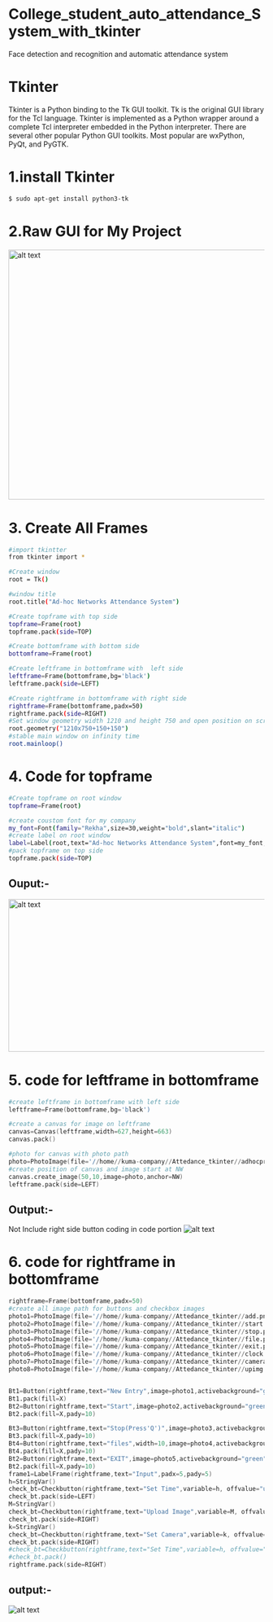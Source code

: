 # College_student_auto_attendance_System_with_tkinter
Face detection and recognition and automatic attendance system 
#  Tkinter
Tkinter is a Python binding to the Tk GUI toolkit. Tk is the original GUI library for the Tcl language. Tkinter is implemented as a Python wrapper around a complete Tcl interpreter embedded in the Python interpreter. There are several other popular Python GUI toolkits. Most popular are wxPython, PyQt, and PyGTK.

# 1.install Tkinter
```sh
$ sudo apt-get install python3-tk
```
# 2.Raw GUI for My Project

<img src="https://drive.google.com/uc?id=1qqRsIB37cMcizGDzfCK1vmECndPbwSnu" alt="alt text" width="1216" height="491"/>


# 3. Create All Frames 

```sh
#import tkintter
from tkinter import *

#Create window
root = Tk()

#window title
root.title("Ad-hoc Networks Attendance System")

#Create topframe with top side
topframe=Frame(root)
topframe.pack(side=TOP)

#Create bottomframe with bottom side
bottomframe=Frame(root)

#Create leftframe in bottomframe with  left side
leftframe=Frame(bottomframe,bg='black')
leftframe.pack(side=LEFT)

#Create rightframe in bottomframe with right side
rightframe=Frame(bottomframe,padx=50)
rightframe.pack(side=RIGHT)
#Set window geometry width 1210 and height 750 and open position on screen left to 150 and top to 150
root.geometry("1210x750+150+150")
#stable main window on infinity time
root.mainloop()
```
# 4. Code for topframe
```sh
#Create topframe on root window
topframe=Frame(root)

#create coustom font for my company
my_font=Font(family="Rekha",size=30,weight="bold",slant="italic")
#create label on root window
label=Label(root,text="Ad-hoc Networks Attendance System",font=my_font,foreground="#283142").pack()
#pack topframe on top side
topframe.pack(side=TOP)
```
## Ouput:- 

<img src="https://drive.google.com/uc?id=1N4D-36C_eNqXFwePJ7ys4Fu0HJ7fnlcp" alt="alt text" width="700" height="300"/>


# 5. code for leftframe in bottomframe
```s
#create leftframe in bottomframe with left side
leftframe=Frame(bottomframe,bg='black')

#create a canvas for image on leftframe
canvas=Canvas(leftframe,width=627,height=663)
canvas.pack()

#photo for canvas with photo path
photo=PhotoImage(file='//home//kuma-company//Attedance_tkinter//adhocprofile.png')
#create position of canvas and image start at NW
canvas.create_image(50,10,image=photo,anchor=NW)
leftframe.pack(side=LEFT)
```
## Output:-
Not Include right side button coding in code portion
<img src="https://drive.google.com/uc?id=1W2W-UTJCOj5casCGgtckhyFzkH0i5ncL" alt="alt text" />
# 6. code for rightframe in bottomframe
```s
rightframe=Frame(bottomframe,padx=50)
#create all image path for buttons and checkbox images
photo1=PhotoImage(file='//home//kuma-company//Attedance_tkinter//add.png')
photo2=PhotoImage(file='//home//kuma-company//Attedance_tkinter//start.png')
photo3=PhotoImage(file='//home//kuma-company//Attedance_tkinter//stop.png')
photo4=PhotoImage(file='//home//kuma-company//Attedance_tkinter//file.png')
photo5=PhotoImage(file='//home//kuma-company//Attedance_tkinter//exit.png')
photo6=PhotoImage(file='//home//kuma-company//Attedance_tkinter//clock.png')
photo7=PhotoImage(file='//home//kuma-company//Attedance_tkinter//camera1.png')
photo8=PhotoImage(file='//home//kuma-company//Attedance_tkinter//upimg.png')


Bt1=Button(rightframe,text="New Entry",image=photo1,activebackground="green", bd=0,width=10)
Bt1.pack(fill=X)
Bt2=Button(rightframe,text="Start",image=photo2,activebackground="green", bd=0)
Bt2.pack(fill=X,pady=10)

Bt3=Button(rightframe,text="Stop(Press'Q')",image=photo3,activebackground="green", bd=0)
Bt3.pack(fill=X,pady=10)
Bt4=Button(rightframe,text="files",width=10,image=photo4,activebackground="green", bd=0)
Bt4.pack(fill=X,pady=10)
Bt2=Button(rightframe,text="EXIT",image=photo5,activebackground="green", bd=0)
Bt2.pack(fill=X,pady=10)
frame1=LabelFrame(rightframe,text="Input",padx=5,pady=5)
h=StringVar()
check_bt=Checkbutton(rightframe,text="Set Time",variable=h, offvalue="uncheck",onvalue="check",activeforeground="green",width=120,image=photo6,compound=TOP)
check_bt.pack(side=LEFT)
M=StringVar()
check_bt=Checkbutton(rightframe,text="Upload Image",variable=M, offvalue="uncheck",onvalue="check",activeforeground="green",width=120,image=photo8,compound=TOP)
check_bt.pack(side=RIGHT)
k=StringVar()
check_bt=Checkbutton(rightframe,text="Set Camera",variable=k, offvalue="cameraoff",onvalue="cameraon",activeforeground="green",width=130,image=photo7,compound=TOP)
check_bt.pack(side=RIGHT)
#check_bt=Checkbutton(rightframe,text="Set Time",variable=h, offvalue="uncheck",onvalue="check",activeforeground="green",selectcolor="red",width=50)
#check_bt.pack()
rightframe.pack(side=RIGHT)
```

## output:-
<img src="https://drive.google.com/uc?id=1SZvTi_tzv39_N21Hn1gykUKuP1FPRsx1" alt="alt text" />
